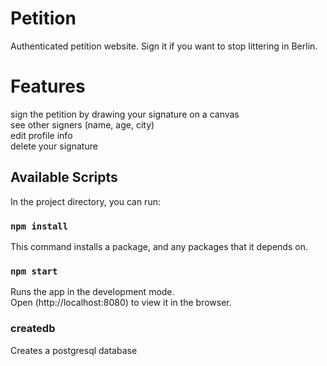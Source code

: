 # Petition
Authenticated petition website. Sign it if you want to stop littering in Berlin.

# Features 

sign the petition by drawing your signature on a canvas<br />
see other signers (name, age, city)<br />
edit profile info<br />
delete your signature<br />

## Available Scripts

In the project directory, you can run:

### `npm install`

This command installs a package, and any packages that it depends on.

### `npm start`

Runs the app in the development mode.<br />
Open (http://localhost:8080) to view it in the browser.

### createdb

Creates a postgresql database
